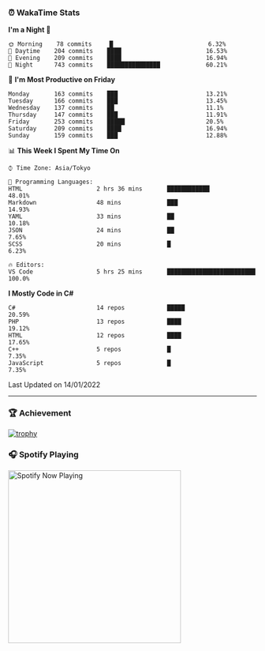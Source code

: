 ### ⏰ WakaTime Stats


<!--START_SECTION:waka-->
**I'm a Night 🦉** 

```text
🌞 Morning    78 commits     █                           6.32% 
🌆 Daytime    204 commits    ████                        16.53% 
🌃 Evening    209 commits    ████                        16.94% 
🌙 Night      743 commits    ███████████████             60.21%

```
📅 **I'm Most Productive on Friday** 

```text
Monday       163 commits    ███                         13.21% 
Tuesday      166 commits    ███                         13.45% 
Wednesday    137 commits    ██                          11.1% 
Thursday     147 commits    ███                         11.91% 
Friday       253 commits    █████                       20.5% 
Saturday     209 commits    ████                        16.94% 
Sunday       159 commits    ███                         12.88%

```


📊 **This Week I Spent My Time On** 

```text
⌚︎ Time Zone: Asia/Tokyo

💬 Programming Languages: 
HTML                     2 hrs 36 mins       ████████████                48.01% 
Markdown                 48 mins             ███                         14.93% 
YAML                     33 mins             ██                          10.18% 
JSON                     24 mins             ██                          7.65% 
SCSS                     20 mins             █                           6.23%

🔥 Editors: 
VS Code                  5 hrs 25 mins       █████████████████████████   100.0%

```

**I Mostly Code in C#** 

```text
C#                       14 repos            █████                       20.59% 
PHP                      13 repos            ████                        19.12% 
HTML                     12 repos            ████                        17.65% 
C++                      5 repos             █                           7.35% 
JavaScript               5 repos             █                           7.35%

```



 Last Updated on 14/01/2022
<!--END_SECTION:waka-->

---

### 🏆 Achievement

[![trophy](https://github-profile-trophy.vercel.app/?username=Slime-hatena&theme=flat&no-bg=true&no-frame=true&column=8)](https://github.com/ryo-ma/github-profile-trophy)

### 🎧 Spotify Playing

[<img src="https://spotify-now-playing-slime-hatena.vercel.app/api/spotify-playing" alt="Spotify Now Playing" width="350" />](https://open.spotify.com/user/slime_hatena)

<!--
**Slime-hatena/Slime-hatena** is a ✨ _special_ ✨ repository because its `README.md` (this file) appears on your GitHub profile.

Here are some ideas to get you started:

- 🔭 I’m currently working on ...
- 🌱 I’m currently learning ...
- 👯 I’m looking to collaborate on ...
- 🤔 I’m looking for help with ...
- 💬 Ask me about ...
- 📫 How to reach me: ...
- 😄 Pronouns: ...
- ⚡ Fun fact: ...
-->
